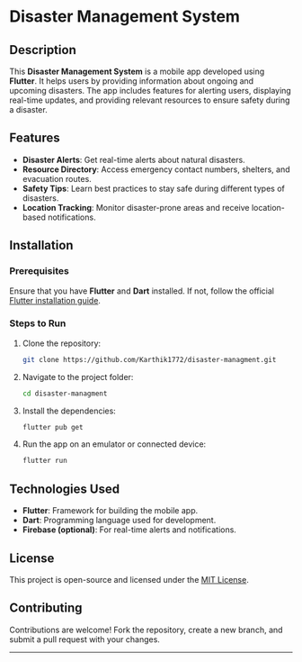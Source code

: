 # Disaster Management System

## Description

This **Disaster Management System** is a mobile app developed using **Flutter**. It helps users by providing information about ongoing and upcoming disasters. The app includes features for alerting users, displaying real-time updates, and providing relevant resources to ensure safety during a disaster.

## Features

- **Disaster Alerts**: Get real-time alerts about natural disasters.
- **Resource Directory**: Access emergency contact numbers, shelters, and evacuation routes.
- **Safety Tips**: Learn best practices to stay safe during different types of disasters.
- **Location Tracking**: Monitor disaster-prone areas and receive location-based notifications.

## Installation

### Prerequisites

Ensure that you have **Flutter** and **Dart** installed. If not, follow the official [Flutter installation guide](https://flutter.dev/docs/get-started/install).

### Steps to Run

1. Clone the repository:
   ```bash
   git clone https://github.com/Karthik1772/disaster-managment.git
   ```

2. Navigate to the project folder:
   ```bash
   cd disaster-managment
   ```

3. Install the dependencies:
   ```bash
   flutter pub get
   ```

4. Run the app on an emulator or connected device:
   ```bash
   flutter run
   ```

## Technologies Used

- **Flutter**: Framework for building the mobile app.
- **Dart**: Programming language used for development.
- **Firebase (optional)**: For real-time alerts and notifications.


## License

This project is open-source and licensed under the [MIT License](LICENSE).

## Contributing

Contributions are welcome! Fork the repository, create a new branch, and submit a pull request with your changes.

---
